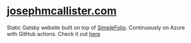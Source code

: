 # [josephmcallister.com](https://www.josephmcallister.com)

Static Gatsby website built on top of [SimpleFolio](https://github.com/cobidev/gatsby-simplefolio). Continuously on Azure with GitHub actions. Check it out [here](https://www.josephmcallister.com)
